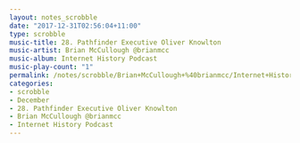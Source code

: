 ```yaml
---
layout: notes_scrobble
date: "2017-12-31T02:56:04+11:00"
type: scrobble
music-title: 28. Pathfinder Executive Oliver Knowlton
music-artist: Brian McCullough @brianmcc
music-album: Internet History Podcast
music-play-count: "1"
permalink: /notes/scrobble/Brian+McCullough+%40brianmcc/Internet+History+Podcast/a661e6733acad6c61241db9786db90e4678df7bb.html
categories:
- scrobble
- December
- 28. Pathfinder Executive Oliver Knowlton
- Brian McCullough @brianmcc
- Internet History Podcast
---
```

